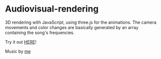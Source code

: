 # Audiovisual-rendering

3D rendering with JavaScript, using three.js for the animations. 
The camera movements and color changes are basically generated by an array containing the song's frequencies.

Try it out <a href="https://sue-svbd.github.io/Audiovisual-rendering/">HERE</a>!

Music by <a href="https://soundcloud.com/susanna-capacchione">me</a>
